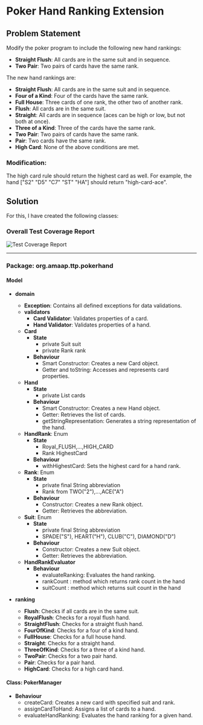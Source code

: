 # Poker Hand Ranking Extension

## Problem Statement

Modify the poker program to include the following new hand rankings:

- **Straight Flush**: All cards are in the same suit and in sequence.
- **Two Pair**: Two pairs of cards have the same rank.

The new hand rankings are:

- **Straight Flush**: All cards are in the same suit and in sequence.
- **Four of a Kind**: Four of the cards have the same rank.
- **Full House**: Three cards of one rank, the other two of another rank.
- **Flush**: All cards are in the same suit.
- **Straight**: All cards are in sequence (aces can be high or low, but not both at once).
- **Three of a Kind**: Three of the cards have the same rank.
- **Two Pair**: Two pairs of cards have the same rank.
- **Pair**: Two cards have the same rank.
- **High Card**: None of the above conditions are met.

### Modification:

The high card rule should return the highest card as well. For example, the hand ["S2" "D5" "C7" "ST" "HA"] should return "high-card-ace".

## Solution

For this, I have created the following classes:

### Overall Test Coverage Report
![Test Coverage Report](https://github.com/amey1302/Poker-Hand-Ranking/assets/114746925/5a9a9241-e299-4803-ae36-2b1fa3b17bc6)

---

### Package: org.amaap.ttp.pokerhand

#### Model

- **domain**
  - **Exception**: Contains all defined exceptions for data validations.
  - **validators**
    - **Card Validator**: Validates properties of a card.
    - **Hand Validator**: Validates properties of a hand.
  - **Card**
    - **State**
      - private Suit suit
      - private Rank rank
    - **Behaviour**
      - Smart Constructor: Creates a new Card object.
      - Getter and toString: Accesses and represents card properties.
  - **Hand**
    - **State**
      - private List<Card> cards
    - **Behaviour**
      - Smart Constructor: Creates a new Hand object.
      - Getter: Retrieves the list of cards.
      - getStringRepresentation: Generates a string representation of the hand.
  - **HandRank**: Enum
    - **State**
      - Royal_FLUSH,...,HIGH_CARD
      - Rank HighestCard
    - **Behaviour**
      - withHighestCard: Sets the highest card for a hand rank.
  - **Rank**: Enum
    - **State**
      - private final String abbreviation
      - Rank from TWO("2"),...,ACE("A")
    - **Behaviour**
      - Constructor: Creates a new Rank object.
      - Getter: Retrieves the abbreviation.
  - **Suit**: Enum
    - **State**
      - private final String abbreviation
      - SPADE("S"), HEART("H"), CLUB("C"), DIAMOND("D")
    - **Behaviour**
      - Constructor: Creates a new Suit object.
      - Getter: Retrieves the abbreviation.
  - **HandRankEvaluator**
    - **Behaviour**
      - evaluateRanking: Evaluates the hand ranking.
      - rankCount : method which returns rank count in the hand
      - suitCount : method which returns suit count in the hand

- **ranking**
  - **Flush**: Checks if all cards are in the same suit.
  - **RoyalFlush**: Checks for a royal flush hand.
  - **StraightFlush**: Checks for a straight flush hand.
  - **FourOfKind**: Checks for a four of a kind hand.
  - **FullHouse**: Checks for a full house hand.
  - **Straight**: Checks for a straight hand.
  - **ThreeOfKind**: Checks for a three of a kind hand.
  - **TwoPair**: Checks for a two pair hand.
  - **Pair**: Checks for a pair hand.
  - **HighCard**: Checks for a high card hand.

#### Class: PokerManager
- **Behaviour**
  - createCard: Creates a new card with specified suit and rank.
  - assignCardToHand: Assigns a list of cards to a hand.
  - evaluateHandRanking: Evaluates the hand ranking for a given hand.

